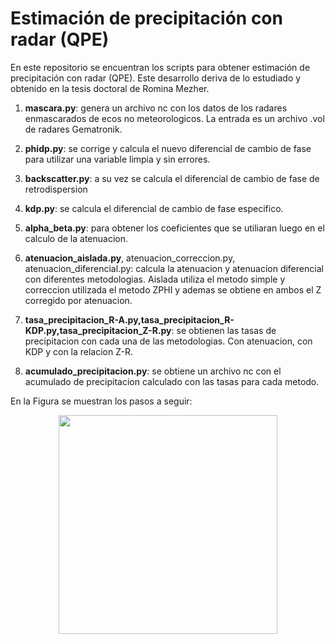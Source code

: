 # Estimación de precipitación con radar (QPE)

En este repositorio se encuentran los scripts para obtener estimación de precipitación con radar (QPE). Este desarrollo deriva de lo estudiado y obtenido en la tesis doctoral de Romina Mezher.

1) **mascara.py**: genera un archivo nc con los datos de los radares enmascarados de ecos no meteorologicos. La entrada es un archivo .vol de radares Gematronik.

2) **phidp.py**: se corrige y calcula el nuevo diferencial de cambio de fase para utilizar una variable limpia y sin errores.

2) **backscatter.py**: a su vez se calcula el diferencial de cambio de fase de retrodispersion 

3) **kdp.py**: se calcula el diferencial de cambio de fase especifico.

4) **alpha_beta.py**: para obtener los coeficientes que se utiliaran luego en el calculo de la atenuacion.

5) **atenuacion_aislada.py**, atenuacion_correccion.py, atenuacion_diferencial.py: calcula la atenuacion y atenuacion diferencial con diferentes metodologias. Aislada utiliza el metodo simple y correccion utilizada el metodo ZPHI y ademas se obtiene en ambos el Z corregido por atenuacion. 

6) **tasa_precipitacion_R-A.py,tasa_precipitacion_R-KDP.py,tasa_precipitacion_Z-R.py**: se obtienen las tasas de precipitacion con cada una de las metodologias. Con atenuacion, con KDP y con la relacion Z-R.

7) **acumulado_precipitacion.py**: se obtiene un archivo nc con el acumulado de precipitacion calculado con las tasas para cada metodo. 

En la Figura se muestran los pasos a seguir:

<p align="center">
  <img src="grafico.png" width="350">
</p>